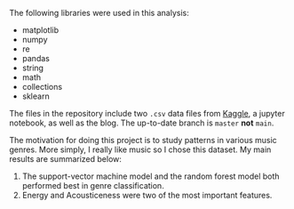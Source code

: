 The following libraries were used in this analysis:

* matplotlib
* numpy
* re
* pandas
* string
* math
* collections
* sklearn

The files in the repository include two `.csv` data files from [Kaggle](https://www.kaggle.com/purumalgi/music-genre-classification), a jupyter notebook, as well as the blog. The up-to-date branch is `master` **not** `main`.

The motivation for doing this project is to study patterns in various music genres. More simply, I really like music so I chose this dataset. My main results are summarized below:

1. The support-vector machine model and the random forest model both performed best in genre classification. 
2. Energy and Acousticeness were two of the most important features. 